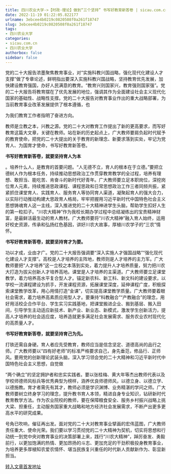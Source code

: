 ```yaml
---
title: 四川农业大学->【时政·理论】做到“三个坚持” 书写好教育新答卷 | sicau.com.cn
date: 2022-11-19 01:22:05.822177
urlname: 3ebcee4b0219c0820508f0a261f18747
slug: 3ebcee4b0219c0820508f0a261f18747
tags: 
- 四川农业大学
categories:
- sicau.com.cn
- 四川农业大学
authorbox: false
sidebar: false
---
```

党的二十大报告浓墨聚焦教育事业，对“实施科教兴国战略，强化现代化建设人才支撑”做了专章论述，鲜明指出要深入实施科教兴国战略，坚持教育优先发展，加快建设教育强国，办好人民满意的教育。“教育兴则国家兴，教育强则国家强”。党的二十大报告将教育摆在了优先发展的地位，强调其作为全面建设社会主义现代化国家的基础性、战略性支撑。党的二十大报告对教育事业作出的重大战略部署，为当前教育事业改革发展提供了根本遵循，也
<!--more-->
为我们教育工作者指明了奋进方向。

教师是立教之本，兴教之源。党的二十大对教育工作提出了新的更高要求，而写好教育这篇大文章，关键在教师。站在新的历史起点上，广大教师要肩负起时代赋予的教育使命，把党的二十大提出的关于教育的新理念、新要求落到实处，牢记为党育人、为国育才使命，书写好教育新答卷。

**书写好教育新答卷，就要坚持育人为本**

。培养什么人，是教育的首要问题。“人无德不立，育人的根本在于立德。”要把立德树人作为根本任务，持续推动思想政治工作贯穿教育教学的全过程，培养有理想、敢担当、能吃苦、肯奋斗的新时代好青年。广大教师要立足本职岗位，深挖岗位育人元素，持续推进思政课程、课程思政和日常思想政治工作三者同频共振，紧紧抓住课堂育人、实践育人、服务育人等协同育人渠道，凝聚起育人的强大合力，以实际行动推动构建大思政育人格局，牢牢把握用习近平新时代中国特色社会主义思想铸魂育人这一主线，深入推进党的二十大精神进学生头脑，帮助学生扣好人生的第一粒扣子。“川农大精神”作为我校长期办学过程中总结凝练出的宝贵精神财富，是最鲜活最生动的育人教材。广大教师要将“川农大精神”融入育人始终，运用好校史资源，传承和弘扬红色基因，讲好川农大故事，厚植川农学子的“三农”情怀。

**书写好教育新答卷，就要坚持育才为要。**

功以才成，业由才广。党的二十大报告强调要“深入实施人才强国战略”“强化现代化建设人才支撑”。高校是人才培养的主阵地，教师则是人才培养的主力军。广大教师要把“人才培养”这一立校之本落到实处，着力提升人才培养质量，努力把川农大打造为拔尖创新人才培养高地。课堂是人才培养的主渠道。广大教师要立足课堂教学，着力培养高水平复合型人才。锚定新农科、新工科、新文科的建设要求，以学校一流课程建设为抓手，开发课程资源，拓展课堂深度，延伸课程广度，积极探索课堂教学改革，用心用情打造“金课”，切实提高课堂教学质量。广大教师要着眼社会需求，着力培养高素质应用型人才。要秉持“科教融合”“产教融合”的理念，用好用活校企合作平台、学生实习实践基地，把课堂搬进企业、搬到基层、搬入田间，引导学生主动适应新技术、新产业、新业态、新模式，激发学生创新活力，提高人才培养的社会适应度，培养造就更多满足社会发展需求、服务农业农村现代化的高质量人才。

**书写好教育新答卷，就要坚持育己为先。**

打铁还需自身硬。育人者应先受教育，教师应当是信念坚定、道德高尚的品行之师。广大教师要以“四有好老师”的标准严格要求自己，身先垂范，修品行、正师风。要用党的创新理论武装头脑，深入学习领会党的二十大精神和习近平新时代中国特色社会主义思想，自觉做

“两个确立”的坚定拥护者和忠实实践者。要以张桂梅、黄大年等杰出教师代表以及学校师德师风标兵等优秀典型为榜样，涵养优良师德师风，以德立身、以德立学、以德施教。育才者需先有其才，教师必须是学识渊博、业务精湛的学问之师。广大教师要树立终身学习的理念，提升教书育人本领，精进自身专业知识，钻研新时代教育教学方法。作为农业院校的教师，要在保障粮食安全、服务乡村振兴战略上挑大梁、担重任，主动服务国家重大战略和地方经济社会发展需求，不断产出更多更高水平的研究成果。

号角已吹响，催征再出发。面对党的二十大对教育事业擘画的宏伟蓝图，广大教师责任重大、使命光荣。我们要以学习贯彻党的二十大精神为契机，切实将思想和行动统一到党中央对教育事业的决策部署上来，践行“川农大精神”，踔厉奋发、勇毅前行，以更加饱满的热情、更加昂扬的斗志、更加充足的干劲积极投身教育事业，为培养更多厚植知农爱农情怀、堪当民族复兴重任的时代新人贡献新作为、彰显新担当。



[转入文章首发地址](https://news.sicau.edu.cn/info/1135/70245.htm)